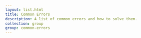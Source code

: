 ```yaml
---
layout: list.html
title: Common Errors
description: A list of common errors and how to solve them.
collection: group
group: common-errors
---
```

